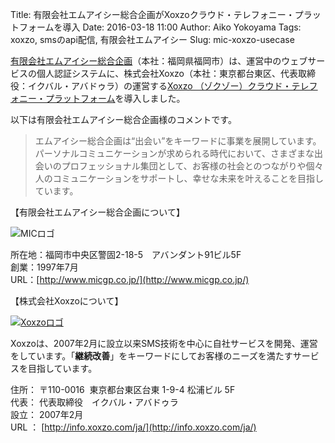 Title: 有限会社エムアイシー総合企画がXoxzoクラウド・テレフォニー・プラットフォームを導入
Date: 2016-03-18 11:00
Author: Aiko Yokoyama
Tags: xoxzo, smsのapi配信, 有限会社エムアイシー
Slug: mic-xoxzo-usecase

[有限会社エムアイシー総合企画](http://www.micgp.co.jp)（本社：福岡県福岡市）は、運営中のウェブサービスの個人認証システムに、株式会社Xoxzo（本社：東京都台東区、代表取締役：イクバル・アバドゥラ）の運営する[Xoxzo
（ゾクゾー）クラウド・テレフォニー・プラットフォーム](https://www.xoxzo.com/ja/)を導入しました。 

以下は有限会社エムアイシー総合企画様のコメントです。

> エムアイシー総合企画は“出会い”をキーワードに事業を展開しています。
> パーソナルコミュニケーションが求められる時代において、さまざまな出会いのプロフェッショナル集団として、お客様の社会とのつながりや個々人のコミュニケーションをサポートし、幸せな未来を叶えることを目指しています。

【有限会社エムアイシー総合企画について】

![MICロゴ]({filename}/images/client-logos/mic-logo.png)

所在地：福岡市中央区警固2-18-5　アバンダント91ビル5F  
創業：1997年7月  
URL：[http://www.micgp.co.jp/](http://www.micgp.co.jp/)

【株式会社Xoxzoについて】

[![Xoxzoロゴ]({filename}/images/xoxzo-logo-02.png)](http://info.xoxzo.com/ja/)

Xoxzoは、2007年2月に設立以来SMS技術を中心に自社サービスを開発、運営をしています。「**継続改善**」をキーワードにしてお客様のニーズを満たすサービスを目指しています。

住所： 〒110-0016  東京都台東区台東 1-9-4 松浦ビル 5F  
代表： 代表取締役　イクバル・アバドゥラ  
設立： 2007年2月  
URL ： [http://info.xoxzo.com/ja/](http://info.xoxzo.com/ja/)

